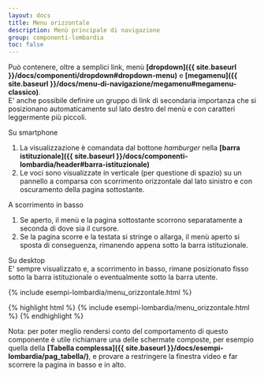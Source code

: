 ```yaml
---
layout: docs
title: Menu orizzontale
description: Menù principale di navigazione
group: componenti-lombardia
toc: false
---
```


Può contenere, oltre a semplici link, menù **[dropdown]({{ site.baseurl }}/docs/componenti/dropdown#dropdown-menu)** e **[megamenu]({{ site.baseurl }}/docs/menu-di-navigazione/megamenu#megamenu-classico)**.  
E' anche possibile definire un gruppo di link di secondaria importanza che si posizionano automaticamente sul lato destro del menù e con caratteri leggermente più piccoli.

Su smartphone
1. La visualizzazione è comandata dal bottone *hamburger* nella **[barra istituzionale]({{ site.baseurl }}/docs/componenti-lombardia/header#barra-istituzionale)**
2. Le voci sono visualizzate in verticale (per questione di spazio) su un pannello a comparsa con scorrimento orizzontale dal lato sinistro e con oscuramento della pagina sottostante.

A scorrimento in basso
1. Se aperto, il menù e la pagina sottostante scorrono separatamente a seconda di dove sia il cursore.
2. Se la pagina scorre e la testata si stringe o allarga, il menù aperto si sposta di conseguenza, rimanendo appena sotto la barra istituzionale.

Su desktop  
E' sempre visualizzato e, a scorrimento in basso, rimane posizionato fisso sotto la barra istituzionale o eventualmente sotto la barra utente.

<div class="bd-example">
{% include esempi-lombardia/menu_orizzontale.html %}
</div>

{% highlight html %}
{% include esempi-lombardia/menu_orizzontale.html %}
{% endhighlight %}

Nota: per poter meglio rendersi conto del comportamento di questo componente è utile richiamare una delle schermate composte, per esempio quella della **[Tabella complessa]({{ site.baseurl }}/docs/esempi-lombardia/pag_tabella/)**, e provare a restringere la finestra video e far scorrere la pagina in basso e in alto.
